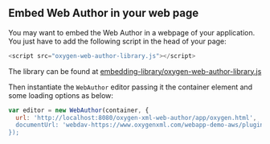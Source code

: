 Embed Web Author in your web page
---------------------------------

You may want to embed the Web Author in a webpage of your application. You just have to add the following script in the head of your page: 

```javascript
<script src="oxygen-web-author-library.js"></script>
```

The library can be found at [embedding-library/oxygen-web-author-library.js](embedding-library/oxygen-web-author-library.js)

Then instantiate the `WebAuthor` editor passing it the container element and some loading options as below:

```javascript
var editor = new WebAuthor(container, {                                                                                                                        
  url: 'http://localhost:8080/oxygen-xml-web-author/app/oxygen.html',                                                                                          ```
  documentUrl: 'webdav-https://www.oxygenxml.com/webapp-demo-aws/plugins-dispatcher/webdav-server/dita/flowers/topics/flowers/gardenia.dita'                   
});                                                                                                                                                            
```
